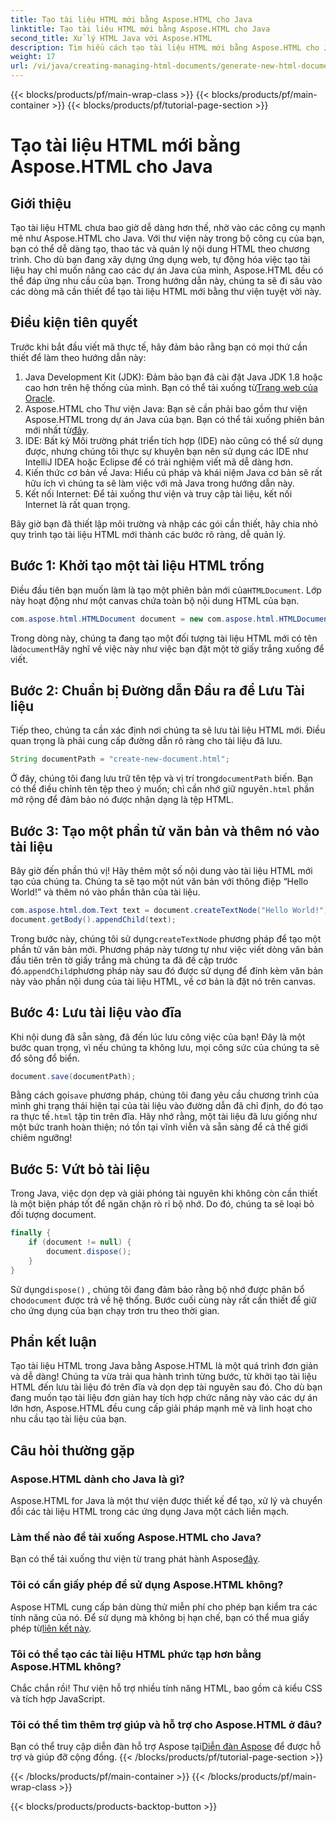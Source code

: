 ```yaml
---
title: Tạo tài liệu HTML mới bằng Aspose.HTML cho Java
linktitle: Tạo tài liệu HTML mới bằng Aspose.HTML cho Java
second_title: Xử lý HTML Java với Aspose.HTML
description: Tìm hiểu cách tạo tài liệu HTML mới bằng Aspose.HTML cho Java với hướng dẫn từng bước dễ dàng này. Bắt đầu tạo nội dung HTML động.
weight: 17
url: /vi/java/creating-managing-html-documents/generate-new-html-documents/
---
```


{{< blocks/products/pf/main-wrap-class >}}
{{< blocks/products/pf/main-container >}}
{{< blocks/products/pf/tutorial-page-section >}}

# Tạo tài liệu HTML mới bằng Aspose.HTML cho Java

## Giới thiệu
Tạo tài liệu HTML chưa bao giờ dễ dàng hơn thế, nhờ vào các công cụ mạnh mẽ như Aspose.HTML cho Java. Với thư viện này trong bộ công cụ của bạn, bạn có thể dễ dàng tạo, thao tác và quản lý nội dung HTML theo chương trình. Cho dù bạn đang xây dựng ứng dụng web, tự động hóa việc tạo tài liệu hay chỉ muốn nâng cao các dự án Java của mình, Aspose.HTML đều có thể đáp ứng nhu cầu của bạn. Trong hướng dẫn này, chúng ta sẽ đi sâu vào các dòng mã cần thiết để tạo tài liệu HTML mới bằng thư viện tuyệt vời này.
## Điều kiện tiên quyết
Trước khi bắt đầu viết mã thực tế, hãy đảm bảo rằng bạn có mọi thứ cần thiết để làm theo hướng dẫn này:
1.  Java Development Kit (JDK): Đảm bảo bạn đã cài đặt Java JDK 1.8 hoặc cao hơn trên hệ thống của mình. Bạn có thể tải xuống từ[Trang web của Oracle](https://www.oracle.com/java/technologies/javase-jdk11-downloads.html).
2. Aspose.HTML cho Thư viện Java: Bạn sẽ cần phải bao gồm thư viện Aspose.HTML trong dự án Java của bạn. Bạn có thể tải xuống phiên bản mới nhất từ[đây](https://releases.aspose.com/html/java/).
3. IDE: Bất kỳ Môi trường phát triển tích hợp (IDE) nào cũng có thể sử dụng được, nhưng chúng tôi thực sự khuyên bạn nên sử dụng các IDE như IntelliJ IDEA hoặc Eclipse để có trải nghiệm viết mã dễ dàng hơn.
4. Kiến thức cơ bản về Java: Hiểu cú pháp và khái niệm Java cơ bản sẽ rất hữu ích vì chúng ta sẽ làm việc với mã Java trong hướng dẫn này.
5. Kết nối Internet: Để tải xuống thư viện và truy cập tài liệu, kết nối Internet là rất quan trọng.

Bây giờ bạn đã thiết lập môi trường và nhập các gói cần thiết, hãy chia nhỏ quy trình tạo tài liệu HTML mới thành các bước rõ ràng, dễ quản lý.
## Bước 1: Khởi tạo một tài liệu HTML trống
 Điều đầu tiên bạn muốn làm là tạo một phiên bản mới của`HTMLDocument`. Lớp này hoạt động như một canvas chứa toàn bộ nội dung HTML của bạn.
```java
com.aspose.html.HTMLDocument document = new com.aspose.html.HTMLDocument();
```
 Trong dòng này, chúng ta đang tạo một đối tượng tài liệu HTML mới có tên là`document`Hãy nghĩ về việc này như việc bạn đặt một tờ giấy trắng xuống để viết.
## Bước 2: Chuẩn bị Đường dẫn Đầu ra để Lưu Tài liệu
Tiếp theo, chúng ta cần xác định nơi chúng ta sẽ lưu tài liệu HTML mới. Điều quan trọng là phải cung cấp đường dẫn rõ ràng cho tài liệu đã lưu.
```java
String documentPath = "create-new-document.html";
```
 Ở đây, chúng tôi đang lưu trữ tên tệp và vị trí trong`documentPath` biến. Bạn có thể điều chỉnh tên tệp theo ý muốn; chỉ cần nhớ giữ nguyên`.html` phần mở rộng để đảm bảo nó được nhận dạng là tệp HTML.
## Bước 3: Tạo một phần tử văn bản và thêm nó vào tài liệu
Bây giờ đến phần thú vị! Hãy thêm một số nội dung vào tài liệu HTML mới tạo của chúng ta. Chúng ta sẽ tạo một nút văn bản với thông điệp “Hello World!” và thêm nó vào phần thân của tài liệu.
```java
com.aspose.html.dom.Text text = document.createTextNode("Hello World!");
document.getBody().appendChild(text);
```
 Trong bước này, chúng tôi sử dụng`createTextNode` phương pháp để tạo một phần tử văn bản mới. Phương pháp này tương tự như việc viết dòng văn bản đầu tiên trên tờ giấy trắng mà chúng ta đã đề cập trước đó.`appendChild`phương pháp này sau đó được sử dụng để đính kèm văn bản này vào phần nội dung của tài liệu HTML, về cơ bản là đặt nó trên canvas.
## Bước 4: Lưu tài liệu vào đĩa
Khi nội dung đã sẵn sàng, đã đến lúc lưu công việc của bạn! Đây là một bước quan trọng, vì nếu chúng ta không lưu, mọi công sức của chúng ta sẽ đổ sông đổ biển. 
```java
document.save(documentPath);
```
 Bằng cách gọi`save` phương pháp, chúng tôi đang yêu cầu chương trình của mình ghi trạng thái hiện tại của tài liệu vào đường dẫn đã chỉ định, do đó tạo ra thực tế`.html` tập tin trên đĩa. Hãy nhớ rằng, một tài liệu đã lưu giống như một bức tranh hoàn thiện; nó tồn tại vĩnh viễn và sẵn sàng để cả thế giới chiêm ngưỡng!
## Bước 5: Vứt bỏ tài liệu
Trong Java, việc dọn dẹp và giải phóng tài nguyên khi không còn cần thiết là một biện pháp tốt để ngăn chặn rò rỉ bộ nhớ. Do đó, chúng ta sẽ loại bỏ đối tượng document.
```java
finally {
    if (document != null) {
        document.dispose();
    }
}
```
 Sử dụng`dispose()` , chúng tôi đang đảm bảo rằng bộ nhớ được phân bổ cho`document` được trả về hệ thống. Bước cuối cùng này rất cần thiết để giữ cho ứng dụng của bạn chạy trơn tru theo thời gian.
## Phần kết luận
Tạo tài liệu HTML trong Java bằng Aspose.HTML là một quá trình đơn giản và dễ dàng! Chúng ta vừa trải qua hành trình từng bước, từ khởi tạo tài liệu HTML đến lưu tài liệu đó trên đĩa và dọn dẹp tài nguyên sau đó. Cho dù bạn đang muốn tạo tài liệu đơn giản hay tích hợp chức năng này vào các dự án lớn hơn, Aspose.HTML đều cung cấp giải pháp mạnh mẽ và linh hoạt cho nhu cầu tạo tài liệu của bạn.
## Câu hỏi thường gặp
### Aspose.HTML dành cho Java là gì?
Aspose.HTML for Java là một thư viện được thiết kế để tạo, xử lý và chuyển đổi các tài liệu HTML trong các ứng dụng Java một cách liền mạch.
### Làm thế nào để tải xuống Aspose.HTML cho Java?
 Bạn có thể tải xuống thư viện từ trang phát hành Aspose[đây](https://releases.aspose.com/html/java/).
### Tôi có cần giấy phép để sử dụng Aspose.HTML không?
 Aspose HTML cung cấp bản dùng thử miễn phí cho phép bạn kiểm tra các tính năng của nó. Để sử dụng mà không bị hạn chế, bạn có thể mua giấy phép từ[liên kết này](https://purchase.aspose.com/buy).
### Tôi có thể tạo các tài liệu HTML phức tạp hơn bằng Aspose.HTML không?
Chắc chắn rồi! Thư viện hỗ trợ nhiều tính năng HTML, bao gồm cả kiểu CSS và tích hợp JavaScript.
### Tôi có thể tìm thêm trợ giúp và hỗ trợ cho Aspose.HTML ở đâu?
 Bạn có thể truy cập diễn đàn hỗ trợ Aspose tại[Diễn đàn Aspose](https://forum.aspose.com/c/html/29) để được hỗ trợ và giúp đỡ cộng đồng.
{{< /blocks/products/pf/tutorial-page-section >}}

{{< /blocks/products/pf/main-container >}}
{{< /blocks/products/pf/main-wrap-class >}}

{{< blocks/products/products-backtop-button >}}
